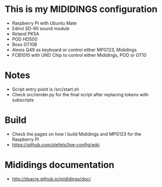 # This is my MIDIDINGS configuration
* Raspberry Pi with Ubuntu Mate 
* Edirol SD-90 sound module 
* Roland PK5A 
* POD HD500
* Boss GT10B 
* Alesis Q49 as keyboard or control either MPG123, Mididings
* FCB1010 with UNO Chip to control either Mididings, POD or GT10

# Notes
* Script entry point is /src/start.sh
* Check src/render.py for the final script after replacing tokens with subscripts

# Build
* Check the pages on how I build Mididings and MPG123 for the Raspberry PI
* https://github.com/stefets/live-config/wiki

# Mididings documentation
* http://dsacre.github.io/mididings/doc/
